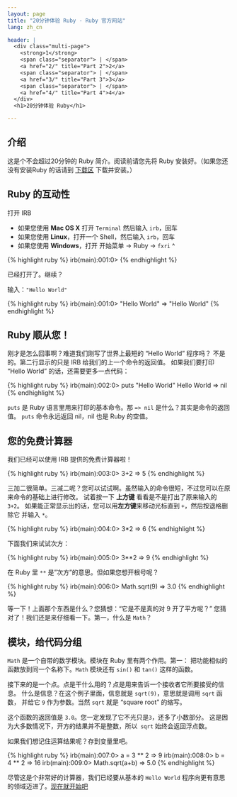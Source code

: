 ```yaml
---
layout: page
title: "20分钟体验 Ruby - Ruby 官方网站"
lang: zh_cn

header: |
  <div class="multi-page">
    <strong>1</strong>
    <span class="separator"> | </span>
    <a href="2/" title="Part 2">2</a>
    <span class="separator"> | </span>
    <a href="3/" title="Part 3">3</a>
    <span class="separator"> | </span>
    <a href="4/" title="Part 4">4</a>
  </div>
  <h1>20分钟体验 Ruby</h1>

---
```


## 介绍

这是个不会超过20分钟的 Ruby 简介。阅读前请您先将 Ruby 安装好。（如果您还没有安装Ruby 的话请到
[下载区](/zh_cn/downloads/) 下载并安装。）

## Ruby 的互动性

打开 IRB

* 如果您使用 **Mac OS X** 打开 `Terminal` 然后输入 `irb`，回车
* 如果您使用 **Linux**，打开一个 Shell，然后输入 `irb`，回车
* 如果您使用 **Windows**，打开 开始菜单 -&gt; Ruby -&gt; `fxri`
^

{% highlight ruby %}
irb(main):001:0>
{% endhighlight %}

已经打开了。继续？

输入：`"Hello World"`

{% highlight ruby %}
irb(main):001:0> "Hello World"
=> "Hello World"
{% endhighlight %}

## Ruby 顺从您！

刚才是怎么回事啊？难道我们刚写了世界上最短的 “Hello World” 程序吗？ 不是的。第二行显示的只是 IRB
给我们的上一个命令的返回值。 如果我们要打印 “Hello World” 的话，还需要更多一点代码：

{% highlight ruby %}
irb(main):002:0> puts "Hello World"
Hello World
=> nil
{% endhighlight %}

`puts` 是 Ruby 语言里用来打印的基本命令。那 `=> nil` 是什么？其实是命令的返回值。 `puts` 命令永远返回
nil，nil 也是 Ruby 的空值。

## 您的免费计算器

我们已经可以使用 IRB 提供的免费计算器啦！

{% highlight ruby %}
irb(main):003:0> 3+2
=> 5
{% endhighlight %}

三加二很简单。三减二呢？您可以试试啊。虽然输入的命令很短，不过您可以在原来命令的基础上进行修改。 试着按一下 **上方键**
看看是不是打出了原来输入的 `3+2`。 如果能正常显示出的话，您可以用**左方键**来移动光标直到 `+`，然后按退格删除它 并输入 `*`。

{% highlight ruby %}
irb(main):004:0> 3*2
=> 6
{% endhighlight %}

下面我们来试试次方：

{% highlight ruby %}
irb(main):005:0> 3**2
=> 9
{% endhighlight %}

在 Ruby 里 `**` 是”次方”的意思。但如果您想开根号呢？

{% highlight ruby %}
irb(main):006:0> Math.sqrt(9)
=> 3.0
{% endhighlight %}

等一下！上面那个东西是什么？您猜想：“它是不是真的对 9 开了平方呢？” 您猜对了！我们还是来仔细看一下。第一，什么是 `Math`？

## 模块，给代码分组

`Math` 是一个自带的数学模块。模块在 Ruby 里有两个作用。第一： 把功能相似的函数放到同一个名称下。`Math` 模块还有
`sin()` 和 `tan()` 这样的函数。

接下来的是一个点。点是干什么用的？点是用来告诉一个接收者它所要接受的信息。 什么是信息？在这个例子里面，信息就是
`sqrt(9)`，意思就是调用 `sqrt` 函数， 并给它 `9` 作为参数。当然 `sqrt` 就是 “square root” 的缩写。

这个函数的返回值是 `3.0`。您一定发现了它不光只是`3`，还多了小数部分。 这是因为大多数情况下，开方的结果并不是整数，所以` sqrt`
始终会返回浮点数。

如果我们想记住运算结果呢？存到变量里吧。

{% highlight ruby %}
irb(main):007:0> a = 3 ** 2
=> 9
irb(main):008:0> b = 4 ** 2
=> 16
irb(main):009:0> Math.sqrt(a+b)
=> 5.0
{% endhighlight %}

尽管这是个非常好的计算器，我们已经要从基本的 `Hello World` 程序向更有意思的领域迈进了。[现在就开始吧](2/)

